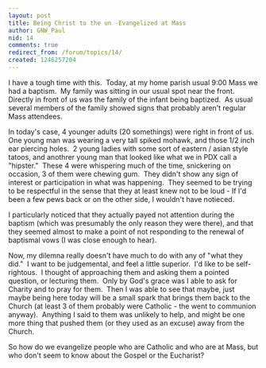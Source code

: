 ```yaml
---
layout: post
title: Being Christ to the un -Evangelized at Mass
author: GNW_Paul
nid: 14
comments: true
redirect_from: /forum/topics/14/
created: 1246257204
---
```

<p>I have a tough time with this. &nbsp;Today, at my home parish usual 9:00 Mass we had a baptism.&nbsp; My family was sitting in our usual spot near the front.&nbsp; Directly in front of us was the family of the infant being baptized.&nbsp; As usual several members of the family showed signs that probably aren't regular Mass attendees.</p>
<p>In today's case, 4 younger adults (20 somethings) were right in front of us.&nbsp; One young man was wearing a very tall spiked mohawk, and those 1/2 inch ear piercing holes.&nbsp; 2 young ladies with some sort of eastern / asian style tatoos, and anothrer young man that looked like what we in PDX call a &quot;hipster.&quot;&nbsp; These 4 were whispering much of the time, snickering on occasion, 3 of them were chewing gum.&nbsp; They didn't show any sign of interest or participation in what was happening.&nbsp; They seemed to be trying to be respectful in the sense that they at least knew not to be loud - If I'd been a few pews back or on the other side, I wouldn't have notieced. &nbsp;</p>
<p>I particularly noticed that they actually payed not attention during the baptism (which was presumably the only reason they were there), and that they seemed almost to make a point of not responding to the renewal of baptismal vows (I was close enough to hear). &nbsp;</p>
<p>Now, my dilemna really doesn't have much to do with any of &quot;what they did.&quot;&nbsp; I want to be judgemental, and feel a little superior.&nbsp; I'd like to be self-rightous.&nbsp; I thought of approaching them and asking them a pointed question, or lecturing them.&nbsp; Only by God's grace was I able to ask for Charity and to pray for them.&nbsp; Then I was able to see that maybe, just maybe being here today will be a small spark that brings them back to the Church (at least 3 of them probably were Catholic - the went to communion anyway).&nbsp; Anything I said to them was unlikely to help, and might be one more thing that pushed them (or they used as an excuse) away from the Church.</p>
<p>So how do we evangelize people who are Catholic and who are at Mass, but who don't seem to know about the Gospel or the Eucharist?&nbsp; </p>
